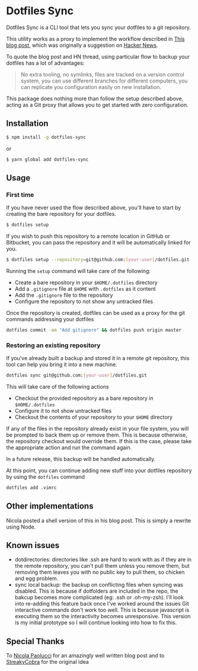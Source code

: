 # Dotfiles Sync

Dotfiles Sync is a CLI tool that lets you sync your dotfiles to a git repository.

This utility works as a proxy to implement the workflow described in [This blog post](https://developer.atlassian.com/blog/2016/02/best-way-to-store-dotfiles-git-bare-repo/), which was originally a suggestion on [Hacker News](https://news.ycombinator.com/item?id=11070797).

To quote the blog post and HN thread, using particular flow to backup your dotfiles has a lot of advantages:

> No extra tooling, no symlinks, files are tracked on a version control system, you can use different branches for different computers, you can replicate you configuration easily on new installation.

This package does nothing more than follow the setup described above, acting as a Git proxy that allows you to get started with zero configuration.

## Installation

```bash
$ npm install -g dotfiles-sync
```

or

```bash
$ yarn global add dotfiles-sync
```

## Usage

### First time

If you have never used the flow described above, you'll have to start by creating the bare repository for your dotfiles.

```bash
$ dotfiles setup
```

If you wish to push this repository to a remote location in GitHub or Bitbucket, you can pass the repository and it will be automatically linked for you.

```bash
$ dotfiles setup --repository=git@github.com:[your-user]/dotfiles.git
```

Running the `setup` command will take care of the following:

* Create a bare repository in your `$HOME/.dotfiles` directory
* Add a `.gitignore` file at `$HOME` with `.dotfiles` as it content
* Add the `.gitignore` file to the repository
* Configure the repository to not show any untracked files

Once the repository is created, dotfiles can be used as a proxy for the git commands addressing your dotfiles

```bash
dotfiles commit -am "Add gitignore" && dotfiles push origin master
```

### Restoring an existing repository

If you've already built a backup and stored it in a remote git repository, this tool can help you bring it into a new machine.

```bash
dotfiles sync git@github.com:[your-user]/dotfiles.git
```

This will take care of the following actions

* Checkout the provided repository as a bare repository in `$HOME/.dotfiles`
* Configure it to not show untracked files
* Checkout the contents of your repository to your `$HOME` directory

If any of the files in the repository already exist in your file system, you will be prompted to back them up or remove them. This is because otherwise, the repository checkout would override them. If this is the case, please take the appropriate action and run the command again.

In a future release, this backup will be handled automatically.

At this point, you can continue adding new stuff into your dotfiles repository by using the `dotfiles` command

```bash
dotfiles add .vimrc
```

## Other implementations

Nicola posted a shell version of this in his blog post. This is simply a rewrite using Node.

## Known issues

* dotdirectories: directories like .ssh are hard to work with as if they are in the remote repository, you can't pull them unless you remove them, but removing them leaves you with no public key to pull them, so chicken and egg problem.
* sync local backup: the backup on conflicting files when syncing was disabled. This is because if dotfolders are included in the repo, the bakcup becomes more complicated (eg: .ssh or .oh-my-zsh). I'll look into re-adding this feature back once I've worked around the issues
  Git interactive commands don't work too well. This is because javascript is executing them so the interactivity becomes unresponsive. This version is my initial prototype so I will continue looking into how to fix this.

## Special Thanks

To [Nicola Paolucci](https://github.com/durdn) for an amazingly well written blog post and to [StreakyCobra](https://news.ycombinator.com/user?id=StreakyCobra) for the original idea
